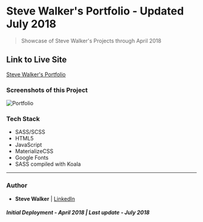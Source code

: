 # Steve Walker's Portfolio - Updated July 2018

> Showcase of Steve Walker's Projects through April 2018

## Link to Live Site

[Steve Walker's Portfolio](https://captnwalker.github.io/Portfolio6/ 'Portfolio')

### Screenshots of this Project

![Portfolio](https://raw.github.com/captnwalker/Portfolio6/master/img/portfolio.png 'Portfolio')

### Tech Stack

* SASS/SCSS
* HTML5
* JavaScript
* MaterializeCSS
* Google Fonts
* SASS compiled with Koala

---

### Author

* **Steve Walker** | [LinkedIn](https://www.linkedin.com/in/stevelwalker/)

#### _Initial Deployment - April 2018 | Last update - July 2018_
